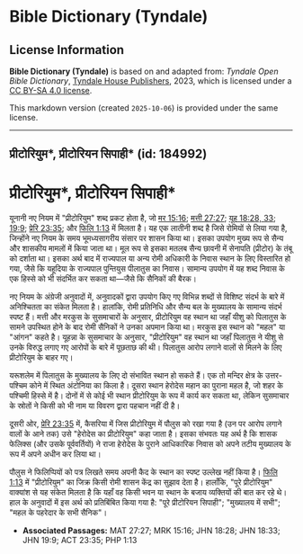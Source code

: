 # Bible Dictionary (Tyndale)

## License Information

**Bible Dictionary (Tyndale)** is based on and adapted from: _Tyndale Open Bible Dictionary_, [Tyndale House Publishers](https://tyndaleopenresources.com/), 2023, which is licensed under a [CC BY-SA 4.0 license](https://creativecommons.org/licenses/by-sa/4.0/legalcode.en).

This markdown version (created `2025-10-06`) is provided under the same license.



--------------------------------

## प्रीटोरियुम*, प्रीटोरियन सिपाही* (id: 184992)

प्रीटोरियुम\*, प्रीटोरियन सिपाही\*
==================================

यूनानी नए नियम में "प्रीटोरियुम" शब्द प्रकट होता है, जो [मर 15:16](https://ref.ly/Mark15:16); [मत्ती 27:27](https://ref.ly/Matt27:27); [यूह 18:28, 33](https://ref.ly/John18:28,John18:33); [19:9](https://ref.ly/John19:9); [प्रेरि 23:35](https://ref.ly/Acts23:35); और [फिलि 1:13](https://ref.ly/Phil1:13) में मिलता है। यह एक लातीनी शब्द है जिसे रोमियों से लिया गया है, जिन्होंने नए नियम के समय भूमध्यसागरीय संसार पर शासन किया था। इसका उपयोग मुख्य रूप से सैन्य और शासकीय मामलों में किया जाता था। मूल रूप से इसका मतलब सैन्य छावनी में सेनापति (प्रीटोर) के तंबू को दर्शाता था। इसका अर्थ बाद में राज्यपाल या अन्य रोमी अधिकारी के निवास स्थान के लिए विस्तारित हो गया, जैसे कि यहूदिया के राज्यपाल पुन्तियुस पीलातुस का निवास। सामान्य उपयोग में यह शब्द निवास के एक हिस्से को भी संदर्भित कर सकता था—जैसे कि सैनिकों की बैरक।

नए नियम के अंग्रेजी अनुवादों में, अनुवादकों द्वारा उपयोग किए गए विभिन्न शब्दों से विशिष्ट संदर्भ के बारे में अनिश्चितता का संकेत मिलता है। हालांकि, रोमी प्रतिनिधि और सैन्य बल के मुख्यालय के सामान्य संदर्भ स्पष्ट हैं। मत्ती और मरकुस के सुसमाचारों के अनुसार, प्रीटोरियुम वह स्थान था जहाँ यीशु को पिलातुस के सामने उपस्थित होने के बाद रोमी सैनिकों ने उनका अपमान किया था। मरकुस इस स्थान को "महल" या "आंगन" कहते है। यूहन्ना के सुसमाचार के अनुसार, "प्रीटोरियुम" वह स्थान था जहाँ पिलातुस ने यीशु से उनके विरुद्ध लगाए गए आरोपों के बारे में पूछताछ की थी। पिलातुस आरोप लगाने वालों से मिलने के लिए प्रीटोरियुम के बाहर गए।

यरूशलेम में पिलातुस के मुख्यालय के लिए दो संभावित स्थान हो सकते हैं। एक तो मन्दिर क्षेत्र के उत्तर\-पश्चिम कोने में स्थित अंटोनिया का किला है। दूसरा स्थान हेरोदेस महान का पुराना महल है, जो शहर के पश्चिमी हिस्से में है। दोनों में से कोई भी स्थान प्रीटोरियुम के रूप में कार्य कर सकता था, लेकिन सुसमाचार के स्रोतों ने किसी को भी नाम या विवरण द्वारा पहचान नहीं दी है।

दूसरी ओर, [प्रेरि 23:35](https://ref.ly/Acts23:35) में, कैसरिया में जिस प्रीटोरियुम में पौलुस को रखा गया है (उन पर आरोप लगाने वालों के आने तक) उसे "हेरोदेस का प्रीटोरियुम" कहा जाता है। इसका संभवतः यह अर्थ है कि शासक फेलिक्स (और उसके पूर्ववर्तियों) ने राजा हेरोदेस के पुराने आधिकारिक निवास को अपने तटीय मुख्यालय के रूप में अपने अधीन कर लिया था।

पौलुस ने फिलिप्पियों को पत्र लिखते समय अपनी कैद के स्थान का स्पष्ट उल्लेख नहीं किया है। [फिलि 1:13](https://ref.ly/Phil1:13) में "प्रीटोरियुम" का जिक्र किसी रोमी शासन केंद्र का सुझाव देता है। हालाँकि, "पूरे प्रीटोरियुम" वाक्यांश से यह संकेत मिलता है कि यहाँ वह किसी भवन या स्थान के बजाय व्यक्तियों की बात कर रहे थे। हाल के अनुवादों में इस अर्थ को प्रतिबिंबित किया गया है: "पूरे प्रीटोरियन सिपाही"; "मुख्यालय में सभी"; "महल के पहरेदार के सभी सैनिक"।

* **Associated Passages:** MAT 27:27; MRK 15:16; JHN 18:28; JHN 18:33; JHN 19:9; ACT 23:35; PHP 1:13

